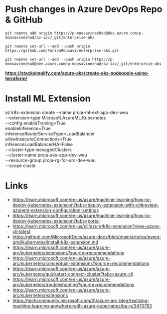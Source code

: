 # Push changes in Azure DevOps Repo & GitHub
```
git remote add origin https://p-moosavinezhad@dev.azure.com/p-moosavinezhad/az-iac/_git/enterprise-aks

git remote set-url --add --push origin https://github.com/ParisaMousavi/enterprise-aks.git

git remote set-url --add --push origin https://p-moosavinezhad@dev.azure.com/p-moosavinezhad/az-iac/_git/enterprise-aks
```

**https://stacksimplify.com/azure-aks/create-aks-nodepools-using-terraform/**

# Install ML Extension
az k8s-extension create --name proja-ml-ext-app-dev-weu \
                        --extension-type Microsoft.AzureML.Kubernetes \
                        --config enableTraining=True \
                        enableInference=True \
                        inferenceRouterServiceType=LoadBalancer \
                        allowInsecureConnections=True \
                        inferenceLoadBalancerHA=False \
                        --cluster-type managedClusters \
                        --cluster-name proja-aks-app-dev-weu \
                        --resource-group proja-rg-for-arc-dev-weu \
                        --scope cluste

# Links
- https://learn.microsoft.com/en-us/azure/machine-learning/how-to-deploy-kubernetes-extension?tabs=deploy-extension-with-cli#review-azureml-extension-configuration-settings
- https://learn.microsoft.com/en-us/azure/machine-learning/how-to-deploy-kubernetes-extension?tabs=portal
- https://learn.microsoft.com/en-us/cli/azure/k8s-extension?view=azure-cli-latest
- https://github.com/MicrosoftDocs/azure-docs/blob/main/articles/event-grid/kubernetes/install-k8s-extension.md
- https://learn.microsoft.com/en-us/azure/azure-arc/kubernetes/extensions?source=recommendations
- https://learn.microsoft.com/en-us/azure/azure-arc/kubernetes/conceptual-extensions?source=recommendations
- https://learn.microsoft.com/en-us/azure/azure-arc/kubernetes/quickstart-connect-cluster?tabs=azure-cli
- https://learn.microsoft.com/en-us/azure/azure-arc/kubernetes/troubleshooting?source=recommendations
- https://learn.microsoft.com/en-us/azure/azure-arc/kubernetes/extensions
- https://techcommunity.microsoft.com/t5/azure-arc-blog/realizing-machine-learning-anywhere-with-azure-kubernetes/ba-p/3470783
